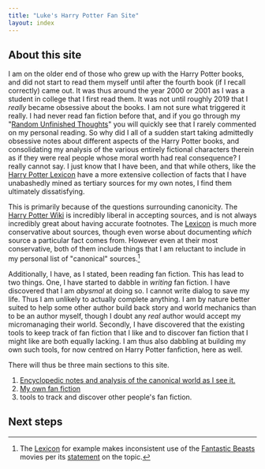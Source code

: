 ```yaml
---
title: "Luke's Harry Potter Fan Site"
layout: index
---
```


## About this site

I am on the older end of those who grew up with the Harry Potter books, and did not start to read them myself until after the fourth book (if I recall correctly) came out.  It was thus around the year 2000 or 2001 as I was a student in college that I first read them.  It was not until roughly 2019 that I *really* became obsessive about the books.  I am not sure what triggered it really.  I had never read fan fiction before that, and if you go through my "[Random Unfinished Thoughts][RUT]" you will quickly see that I rarely commented on my personal reading.  So why did I all of a sudden start taking admittedly obsessive notes about different aspects of the Harry Potter books, and consolidating my analysis of the various entirely fictional characters therein as if they were real people whose moral worth had real consequence?  I really cannot say.  I just know that I have been, and that while others, like the [Harry Potter Lexicon][HPL] have a more extensive collection of facts that I have unabashedly mined as tertiary sources for my own notes, I find them ultimately dissatisfying.

This is primarily because of the questions surrounding canonicity.  The [Harry Potter Wiki][HPW] is incredibly liberal in accepting sources, and is not always incredibly great about having accurate footnotes.  The [Lexicon][HPL2] is much more conservative about sources, though even worse about documenting *which* source a particular fact comes from.  However even at their most conservative, both of them include things that I am reluctant to include in my personal list of "canonical" sources.[^1]

Additionally, I have, as I stated, been reading fan fiction.  This has lead to two things.  One, I have started to dabble in *writing* fan fiction.  I have discovered that I am *abysmal* at doing so.  I cannot write dialog to save my life.  Thus I am unlikely to actually complete anything.  I am by nature better suited to help some other author build back story and world mechanics than to be an author myself, though I doubt any *real* author would accept my micromanaging their world.  Secondly, I have discovered that the existing tools to keep track of fan fiction that I like and to discover fan fiction that I might like are both equally lacking.  I am thus also dabbling at building my own such tools, for now centred on Harry Potter fanfiction, here as well.

There will thus be three main sections to this site.

1. [Encyclopedic notes and analysis of the canonical world as I see it.](/Harrypedia/)
1. [My own fan fiction](/fanfiction/)
1. tools to track and discover other people's fan fiction.

[^1]: The [Lexicon][HPL3] for example makes inconsistent use of the [Fantastic Beasts] movies per its [statement](https://www.hp-lexicon.org/canon/) on the topic.

[Fantastic Beasts]: https://wikipedia.org/wiki/Fantastic_Beasts

[HPL3]: https://www.hp-lexicon.org/

[RUT]: https://www.schierer.org/~luke/log

[HPL]: https://www.hp-lexicon.org/

[HPW]: https://harrypotter.fandom.com/wiki/Main_Page

[HPL2]: https://www.hp-lexicon.org/



## Next steps

<top-cardgrid ></top-cardgrid>
